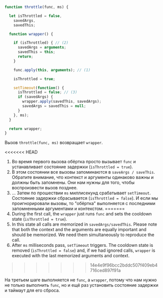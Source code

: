 ```js demo
function throttle(func, ms) {

  let isThrottled = false,
    savedArgs,
    savedThis;

  function wrapper() {

    if (isThrottled) { // (2)
      savedArgs = arguments;
      savedThis = this;
      return;
    }

    func.apply(this, arguments); // (1)

    isThrottled = true;

    setTimeout(function() {
      isThrottled = false; // (3)
      if (savedArgs) {
        wrapper.apply(savedThis, savedArgs);
        savedArgs = savedThis = null;
      }
    }, ms);
  }

  return wrapper;
}
```

Вызов `throttle(func, ms)` возвращает `wrapper`.

<<<<<<< HEAD
1. Во время первого вызова обёртка просто вызывает `func` и устанавливает состояние задержки (`isThrottled = true`).
2. В этом состоянии все вызовы запоминаются в `saveArgs / saveThis`. Обратите внимание, что контекст и аргументы одинаково важны и должны быть запомнены. Они нам нужны для того, чтобы воспроизвести вызов позднее.
3. ... Затем по прошествии `ms` миллисекунд срабатывает `setTimeout`. Состояние задержки сбрасывается (`isThrottled = false`). И если мы проигнорировали вызовы, то "обёртка" выполняется с последними запомненными аргументами и контекстом.
=======
1. During the first call, the `wrapper` just runs `func` and sets the cooldown state (`isThrottled = true`).
2. In this state all calls are memorized in `savedArgs/savedThis`. Please note that both the context and the arguments are equally important and should be memorized. We need them simultaneously to reproduce the call.
3. After `ms` milliseconds pass, `setTimeout` triggers. The cooldown state is removed (`isThrottled = false`) and, if we had ignored calls, `wrapper` is executed with the last memorized arguments and context.
>>>>>>> 14e4e9f96bcc2bddc507f409eb4716ced897f91a

На третьем шаге выполняется не `func`, а `wrapper`, потому что нам нужно не только выполнить `func`, но и ещё раз установить состояние задержки и таймаут для его сброса.

